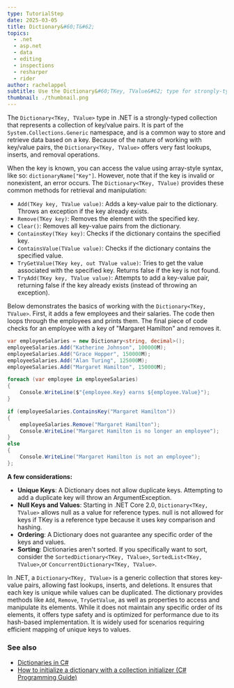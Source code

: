 ```yaml
---
type: TutorialStep
date: 2025-03-05
title: Dictionary&#60;T&#62;
topics:
  - .net
  - asp.net
  - data
  - editing
  - inspections
  - resharper
  - rider
author: rachelappel
subtitle: Use the Dictionary&#60;TKey, TValue&#62; type for strongly-typed, dynamic, sets of data stored with keys and values.
thumbnail: ./thumbnail.png
---
```


The `Dictionary<TKey, TValue>` type in .NET is a strongly-typed collection that represents a collection of key/value pairs. It is part of the `System.Collections.Generic` namespace, and is a common way to store and retrieve data based on a key.
Because of the nature of working with key/value pairs, the `Dictionary<TKey, TValue>` offers very fast lookups, inserts, and removal operations.

When the key is known, you can access the value using array-style syntax, like so: `dictionaryName["Key"]`. However, note that if the key is invalid or nonexistent, an error occurs. The `Dictionary<TKey, TValue)` provides these common methods for retrieval and manipulation:

- `Add(TKey key, TValue value)`: Adds a key-value pair to the dictionary. Throws an exception if the key already exists.
- `Remove(TKey key)`: Removes the element with the specified key.
- `Clear()`: Removes all key-value pairs from the dictionary.
- `ContainsKey(TKey key)`: Checks if the dictionary contains the specified key.
- `ContainsValue(TValue value)`: Checks if the dictionary contains the specified value.
- `TryGetValue(TKey key, out TValue value)`: Tries to get the value associated with the specified key. Returns false if the key is not found.
- `TryAdd(TKey key, TValue value)`: Attempts to add a key-value pair, returning false if the key already exists (instead of throwing an exception).

Below demonstrates the basics of working with the `Dictionary<TKey, TValue>`. First, it adds a few employees and their salaries.
The code then loops through the employees and prints them. The final piece of code checks for an employee with a key of "Margaret Hamilton" and removes it.

```csharp
var employeeSalaries = new Dictionary<string, decimal>();
employeeSalaries.Add("Katherine Johnson", 100000M);
employeeSalaries.Add("Grace Hopper", 150000M);
employeeSalaries.Add("Alan Turing", 125000M);
employeeSalaries.Add("Margaret Hamilton", 150000M);

foreach (var employee in employeeSalaries)
{
    Console.WriteLine($"{employee.Key} earns ${employee.Value}");
}

if (employeeSalaries.ContainsKey("Margaret Hamilton"))
{
    employeeSalaries.Remove("Margaret Hamilton");
    Console.WriteLine("Margaret Hamilton is no longer an employee");
}
else
{
    Console.WriteLine("Margaret Hamilton is not an employee");
};

```

**A few considerations:**

- **Unique Keys**: A Dictionary does not allow duplicate keys. Attempting to add a duplicate key will throw an ArgumentException.
- **Null Keys and Values**: Starting in .NET Core 2.0, `Dictionary<TKey, TValue>` allows null as a value for reference types.
  null is not allowed for keys if TKey is a reference type because it uses key comparison and hashing.
- **Ordering**: A Dictionary does not guarantee any specific order of the keys and values.
- **Sorting**: Dictionaries aren't sorted. If you specifically want to sort, consider the `SortedDictionary<TKey, TValue>`, `SortedList<TKey, TValue>`,or `ConcurrentDictionary<TKey, TValue>`.

In .NET, a `Dictionary<TKey, TValue>` is a generic collection that stores key-value pairs, allowing fast lookups, inserts, and deletions. It ensures that each key is unique while values can be duplicated. The dictionary provides methods like `Add`, `Remove`, `TryGetValue`, as well as properties to access and manipulate its elements. While it does not maintain any specific order of its elements, it offers type safety and is optimized for performance due to its hash-based implementation. It is widely used for scenarios requiring efficient mapping of unique keys to values.

### See also

- [Dictionaries in C#](https://learn.microsoft.com/en-us/dotnet/api/system.collections.generic.dictionary-2?view=net-9.0)
- [How to initialize a dictionary with a collection initializer (C# Programming Guide)](https://learn.microsoft.com/en-us/dotnet/csharp/programming-guide/classes-and-structs/how-to-initialize-a-dictionary-with-a-collection-initializer)
